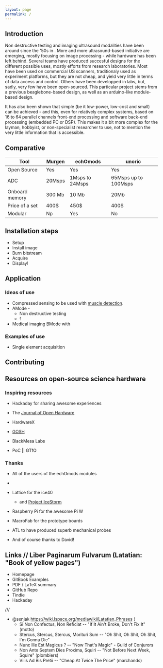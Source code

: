 ```yaml
---
layout: page
permalink: /
---
```


## Introduction

Non destructive testing and imaging ultrasound modalities have been around since the '50s in . More and more ultrasound-based initiative are emerging, mostly focusing on image processing - while hardware has been left behind. Several teams have produced succesful designs for the different possible uses, mostly efforts from research laboratories. Most have been used on commercial US scanners, traditionaly used as experiment platforms, but they are not cheap, and yield very little in terms of data access and control. Others have been developped in labs, but, sadly, very few have been open-sourced. This particular project stems from a previous beaglebone-based design, as well as an arduino-like module-based design. 

It has also been shown that simple (be it low-power, low-cost and small) can be achieved - and this, even for relatively complex systems, based on 16 to 64  parallel   channels   front-end  processing and software back-end processing (embedded PC or DSP). This makes it a bit more complex for the layman, hobbyist, or non-specialist researcher to use, not to mention the very little information that is accessible.




## Comparative

| Tool           	| Murgen 	| echOmods        	| unoric               	|
|----------------	|--------	|-----------------	|----------------------	|
| Open Source    	| Yes    	| Yes             	| Yes                  	|
| ADC            	| 20Msps 	| 1Msps to 24Msps 	| 65Msps up to 100Msps 	|
| Onboard memory 	| 300 Mb 	| 10 Mb           	| 20Mb                 	|
| Price of a set	| 400$		| 450$			| 400$			|
| Modular		| Np		| Yes			| No			| 

## Installation steps

* Setup
* Install image
* Burn bitstream
* Acquire
* Display!

## Application

### Ideas of use

* Compressed sensing to be used with [muscle detection]().
* AMode - 
  * Non destructive testing
  * f
* Medical imaging BMode with 


### Examples of use

* Single element acquisition

## Contributing


## Resources on open-source science hardware

### Inspiring resources

* Hackaday for sharing awesome experiences
* The [Journal of Open Hardware](https://openhardware.metajnl.com/)

* HardwareX
* [GOSH](http://openhardware.science/)
* BlackMesa Labs
* PoC || GTfO

### Thanks

* All of the users of the echOmods modules
* 
* Lattice for the ice40
  * and [Project IceStorm](http://www.clifford.at/icestorm/)
* Raspberry Pi for the awesome Pi W

* MacroFab for the prototype boards


 
* ATL to have produced superb mechanical probes

* And of course thanks to David!



## Links // Liber Paginarum Fulvarum (Latatian: "Book of yellow pages")

* Homepage
* GitBook Examples
* PDF / LaTeX summary
* GitHub Repo
* Tindie
* Hackaday



///

* @senjak https://wiki.lspace.org/mediawiki/Latatian_Phrases ( 
  * Si Non Confectus, Non Reficiat -- "If It Ain't Broke, Don't Fix It"  (motto)
  * Stercus, Stercus, Stercus, Morituri Sum -- "Oh Shit, Oh Shit, Oh Shit, I'm Gonna Die"
  * Nunc Ille Est Magicus  ? --  "Now That's Magic" - Guild of Conjurors
  * Non Ante Septem Dies Proxima, Squiri  -- "Not Before Next Week, Squire" (plombiers)
  * Vilis Ad Bis Pretii -- "Cheap At Twice The Price" (marchands)










